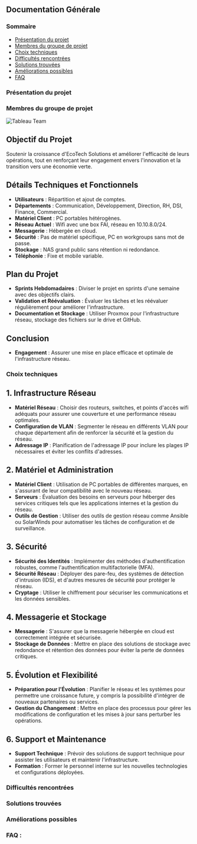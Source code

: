 ## Documentation Générale

### Sommaire
- [Présentation du projet]()
- [Membres du groupe de projet]()
- [Choix techniques]()
- [Difficultés rencontrées]()
- [Solutions trouvées]()
- [Améliorations possibles]()
- [FAQ]()

### Présentation du projet

### Membres du groupe de projet
![Tableau Team](https://github.com/user-attachments/assets/e211ef6c-1778-45a3-a84b-fe1debb810ad)


## Objectif du Projet

Soutenir la croissance d'EcoTech Solutions et améliorer l'efficacité de leurs opérations, tout en renforçant leur engagement envers l'innovation et la transition vers une économie verte.

## Détails Techniques et Fonctionnels

- **Utilisateurs** : Répartition et ajout de comptes.
- **Départements** : Communication, Développement, Direction, RH, DSI, Finance, Commercial.
- **Matériel Client** : PC portables hétérogènes.
- **Réseau Actuel** : Wifi avec une box FAI, réseau en 10.10.8.0/24.
- **Messagerie** : Hébergée en cloud.
- **Sécurité** : Pas de matériel spécifique, PC en workgroups sans mot de passe.
- **Stockage** : NAS grand public sans rétention ni redondance.
- **Téléphonie** : Fixe et mobile variable.

## Plan du Projet

- **Sprints Hebdomadaires** : Diviser le projet en sprints d'une semaine avec des objectifs clairs.
- **Validation et Réévaluation** : Évaluer les tâches et les réévaluer régulièrement pour améliorer l'infrastructure.
- **Documentation et Stockage** : Utiliser Proxmox pour l'infrastructure réseau, stockage des fichiers sur le drive et GitHub.

## Conclusion

- **Engagement** : Assurer une mise en place efficace et optimale de l'infrastructure réseau.



### Choix techniques
## 1. Infrastructure Réseau

- **Matériel Réseau** : Choisir des routeurs, switches, et points d'accès wifi adéquats pour assurer une couverture et une performance réseau optimales.
- **Configuration de VLAN** : Segmenter le réseau en différents VLAN pour chaque département afin de renforcer la sécurité et la gestion du réseau.
- **Adressage IP** : Planification de l'adressage IP pour inclure les plages IP nécessaires et éviter les conflits d'adresses.

## 2. Matériel et Administration

- **Matériel Client** : Utilisation de PC portables de différentes marques, en s'assurant de leur compatibilité avec le nouveau réseau.
- **Serveurs** : Évaluation des besoins en serveurs pour héberger des services critiques tels que les applications internes et la gestion du réseau.
- **Outils de Gestion** : Utiliser des outils de gestion réseau comme Ansible ou SolarWinds pour automatiser les tâches de configuration et de surveillance.

## 3. Sécurité

- **Sécurité des Identités** : Implémenter des méthodes d'authentification robustes, comme l'authentification multifactorielle (MFA).
- **Sécurité Réseau** : Déployer des pare-feu, des systèmes de détection d'intrusion (IDS), et d'autres mesures de sécurité pour protéger le réseau.
- **Cryptage** : Utiliser le chiffrement pour sécuriser les communications et les données sensibles.

## 4. Messagerie et Stockage

- **Messagerie** : S'assurer que la messagerie hébergée en cloud est correctement intégrée et sécurisée.
- **Stockage de Données** : Mettre en place des solutions de stockage avec redondance et rétention des données pour éviter la perte de données critiques.

## 5. Évolution et Flexibilité

- **Préparation pour l'Évolution** : Planifier le réseau et les systèmes pour permettre une croissance future, y compris la possibilité d'intégrer de nouveaux partenaires ou services.
- **Gestion du Changement** : Mettre en place des processus pour gérer les modifications de configuration et les mises à jour sans perturber les opérations.

## 6. Support et Maintenance

- **Support Technique** : Prévoir des solutions de support technique pour assister les utilisateurs et maintenir l'infrastructure.
- **Formation** : Former le personnel interne sur les nouvelles technologies et configurations déployées.


### Difficultés rencontrées


### Solutions trouvées


### Améliorations possibles


### FAQ :
